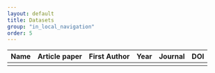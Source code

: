 ```yaml
---
layout: default
title: Datasets
group: "in_local_navigation"
order: 5
---
```

| Name | Article paper | First Author | Year | Journal | DOI |
| --- | --- | --- |---|---|---| 
||||||| 
